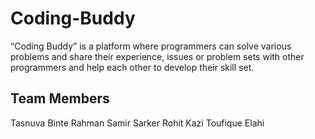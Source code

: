 # Coding-Buddy
“Coding Buddy” is a platform where programmers can solve various problems and share their experience, issues or problem sets with other programmers and help each other to develop their skill set.

## Team Members
 Tasnuva Binte Rahman
 Samir Sarker Rohit
 Kazi Toufique Elahi
